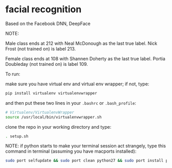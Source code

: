 # facial recognition
Based on the Facebook DNN, DeepFace

NOTE:

Male class ends at 212 with Neal McDonough as the last true label. Nick Frost (not trained on) is label 213.

Female class ends at 108 with Shannen Doherty as the last true label. Portia Doubleday (not trained on) is label 109.

To run:

make sure you have virtual env and virtual env wrapper; if not, type:

```bash
pip install virtualenv virtualenvwrapper
```

and then put these two lines in your `.bashrc` or `.bash_profile`:

```bash
# Virtualenv/VirtualenvWrapper
source /usr/local/bin/virtualenvwrapper.sh
```

clone the repo in your working directory and type:

```bash
. setup.sh
```

NOTE: if python starts to make your terminal session act strangely, type this command in terminal (assuming you have macports installed):
```bash
sudo port selfupdate && sudo port clean python27 && sudo port install python27 +readline
```
